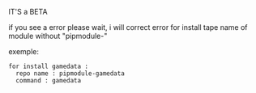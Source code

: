 IT'S a BETA

if you see a error please wait, i will correct error
for install tape name of module without "pipmodule-"

exemple:

    for install gamedata :
      repo name : pipmodule-gamedata
      command : gamedata

